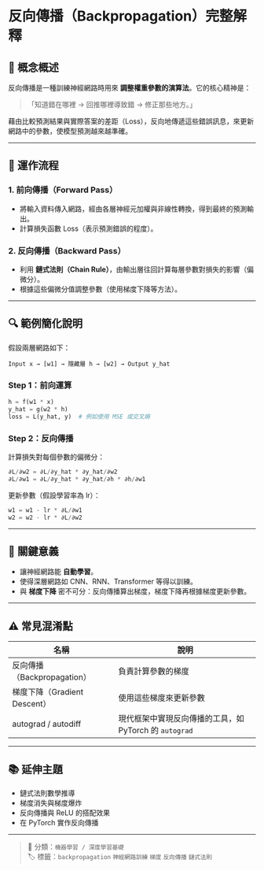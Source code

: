 # 反向傳播（Backpropagation）完整解釋

## 🧠 概念概述

反向傳播是一種訓練神經網路時用來 **調整權重參數的演算法**。它的核心精神是：
> 「知道錯在哪裡 → 回推哪裡導致錯 → 修正那些地方。」

藉由比較預測結果與實際答案的差距（Loss），反向地傳遞這些錯誤訊息，來更新網路中的參數，使模型預測越來越準確。

---

## 🔁 運作流程

### 1. 前向傳播（Forward Pass）
- 將輸入資料傳入網路，經由各層神經元加權與非線性轉換，得到最終的預測輸出。
- 計算損失函數 Loss（表示預測錯誤的程度）。

### 2. 反向傳播（Backward Pass）
- 利用 **鏈式法則（Chain Rule）**，由輸出層往回計算每層參數對損失的影響（偏微分）。
- 根據這些偏微分值調整參數（使用梯度下降等方法）。

---

## 🔍 範例簡化說明

假設兩層網路如下：
```text
Input x → [w1] → 隱藏層 h → [w2] → Output y_hat
```

### Step 1：前向運算
```python
h = f(w1 * x)
y_hat = g(w2 * h)
loss = L(y_hat, y)  # 例如使用 MSE 或交叉熵
```

### Step 2：反向傳播
計算損失對每個參數的偏微分：
```python
∂L/∂w2 = ∂L/∂y_hat * ∂y_hat/∂w2
∂L/∂w1 = ∂L/∂y_hat * ∂y_hat/∂h * ∂h/∂w1
```

更新參數（假設學習率為 lr）：
```python
w1 = w1 - lr * ∂L/∂w1
w2 = w2 - lr * ∂L/∂w2
```

---

## 🧩 關鍵意義

- 讓神經網路能 **自動學習**。
- 使得深層網路如 CNN、RNN、Transformer 等得以訓練。
- 與 **梯度下降** 密不可分：反向傳播算出梯度，梯度下降再根據梯度更新參數。

---

## ⚠️ 常見混淆點

| 名稱 | 說明 |
|------|------|
| 反向傳播（Backpropagation） | 負責計算參數的梯度 |
| 梯度下降（Gradient Descent） | 使用這些梯度來更新參數 |
| autograd / autodiff | 現代框架中實現反向傳播的工具，如 PyTorch 的 `autograd` |

---

## 📚 延伸主題

- 鏈式法則數學推導
- 梯度消失與梯度爆炸
- 反向傳播與 ReLU 的搭配效果
- 在 PyTorch 實作反向傳播

---

> 📂 分類：`機器學習 / 深度學習基礎`  
> 🏷️ 標籤：`backpropagation` `神經網路訓練` `梯度` `反向傳播` `鏈式法則`
```

